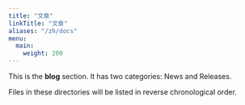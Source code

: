 ```yaml
---
title: "文章"
linkTitle: "文章"
aliases: "/zh/docs"
menu:
  main:
    weight: 200
---
```



This is the **blog** section. It has two categories: News and Releases.

Files in these directories will be listed in reverse chronological order.

